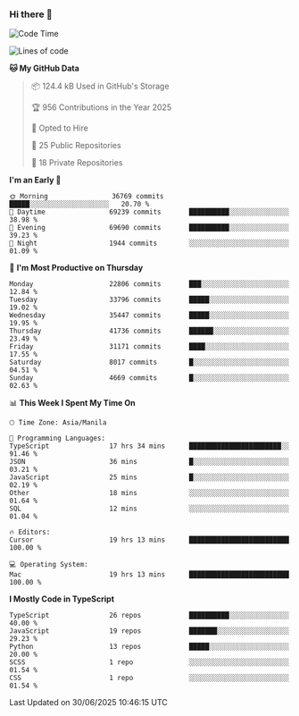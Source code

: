 ### Hi there 👋

<!--START_SECTION:waka-->
![Code Time](http://img.shields.io/badge/Code%20Time-1%2C882%20hrs%205%20mins-blue)

![Lines of code](https://img.shields.io/badge/From%20Hello%20World%20I%27ve%20Written-67.5%20million%20lines%20of%20code-blue)

**🐱 My GitHub Data** 

> 📦 124.4 kB Used in GitHub's Storage 
 > 
> 🏆 956 Contributions in the Year 2025
 > 
> 💼 Opted to Hire
 > 
> 📜 25 Public Repositories 
 > 
> 🔑 18 Private Repositories 
 > 
**I'm an Early 🐤** 

```text
🌞 Morning                36769 commits       █████░░░░░░░░░░░░░░░░░░░░   20.70 % 
🌆 Daytime                69239 commits       ██████████░░░░░░░░░░░░░░░   38.98 % 
🌃 Evening                69690 commits       ██████████░░░░░░░░░░░░░░░   39.23 % 
🌙 Night                  1944 commits        ░░░░░░░░░░░░░░░░░░░░░░░░░   01.09 % 
```
📅 **I'm Most Productive on Thursday** 

```text
Monday                   22806 commits       ███░░░░░░░░░░░░░░░░░░░░░░   12.84 % 
Tuesday                  33796 commits       █████░░░░░░░░░░░░░░░░░░░░   19.02 % 
Wednesday                35447 commits       █████░░░░░░░░░░░░░░░░░░░░   19.95 % 
Thursday                 41736 commits       ██████░░░░░░░░░░░░░░░░░░░   23.49 % 
Friday                   31171 commits       ████░░░░░░░░░░░░░░░░░░░░░   17.55 % 
Saturday                 8017 commits        █░░░░░░░░░░░░░░░░░░░░░░░░   04.51 % 
Sunday                   4669 commits        █░░░░░░░░░░░░░░░░░░░░░░░░   02.63 % 
```


📊 **This Week I Spent My Time On** 

```text
🕑︎ Time Zone: Asia/Manila

💬 Programming Languages: 
TypeScript               17 hrs 34 mins      ███████████████████████░░   91.46 % 
JSON                     36 mins             █░░░░░░░░░░░░░░░░░░░░░░░░   03.21 % 
JavaScript               25 mins             █░░░░░░░░░░░░░░░░░░░░░░░░   02.19 % 
Other                    18 mins             ░░░░░░░░░░░░░░░░░░░░░░░░░   01.64 % 
SQL                      12 mins             ░░░░░░░░░░░░░░░░░░░░░░░░░   01.04 % 

🔥 Editors: 
Cursor                   19 hrs 13 mins      █████████████████████████   100.00 % 

💻 Operating System: 
Mac                      19 hrs 13 mins      █████████████████████████   100.00 % 
```

**I Mostly Code in TypeScript** 

```text
TypeScript               26 repos            ██████████░░░░░░░░░░░░░░░   40.00 % 
JavaScript               19 repos            ███████░░░░░░░░░░░░░░░░░░   29.23 % 
Python                   13 repos            █████░░░░░░░░░░░░░░░░░░░░   20.00 % 
SCSS                     1 repo              ░░░░░░░░░░░░░░░░░░░░░░░░░   01.54 % 
CSS                      1 repo              ░░░░░░░░░░░░░░░░░░░░░░░░░   01.54 % 
```




 Last Updated on 30/06/2025 10:46:15 UTC
<!--END_SECTION:waka-->
